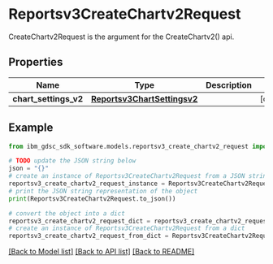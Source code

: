 # Reportsv3CreateChartv2Request

CreateChartv2Request is the argument for the CreateChartv2() api.

## Properties

Name | Type | Description | Notes
------------ | ------------- | ------------- | -------------
**chart_settings_v2** | [**Reportsv3ChartSettingsv2**](Reportsv3ChartSettingsv2.md) |  | [optional] 

## Example

```python
from ibm_gdsc_sdk_software.models.reportsv3_create_chartv2_request import Reportsv3CreateChartv2Request

# TODO update the JSON string below
json = "{}"
# create an instance of Reportsv3CreateChartv2Request from a JSON string
reportsv3_create_chartv2_request_instance = Reportsv3CreateChartv2Request.from_json(json)
# print the JSON string representation of the object
print(Reportsv3CreateChartv2Request.to_json())

# convert the object into a dict
reportsv3_create_chartv2_request_dict = reportsv3_create_chartv2_request_instance.to_dict()
# create an instance of Reportsv3CreateChartv2Request from a dict
reportsv3_create_chartv2_request_from_dict = Reportsv3CreateChartv2Request.from_dict(reportsv3_create_chartv2_request_dict)
```
[[Back to Model list]](../README.md#documentation-for-models) [[Back to API list]](../README.md#documentation-for-api-endpoints) [[Back to README]](../README.md)


